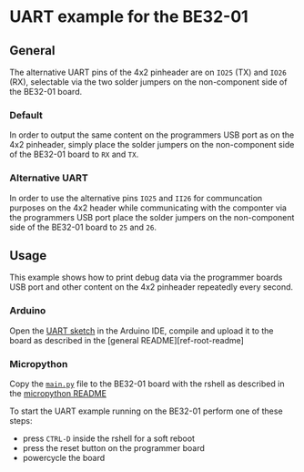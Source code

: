 # UART example for the BE32-01

## General

The alternative UART pins of the 4x2 pinheader are on `IO25` (TX) and `IO26`
(RX), selectable via the two solder jumpers on the non-component side of the
BE32-01 board.

### Default

In order to output the same content on the programmers USB port as on the 4x2
pinheader, simply place the solder jumpers on the non-component side of the
BE32-01 board to `RX` and `TX`.

### Alternative UART

In order to use the alternative pins `IO25` and `II26` for communcation
purposes on the 4x2 header while communicating with the componter via the
programmers USB port place the solder jumpers on the non-component side of the
BE32-01 board to `25` and `26`.

## Usage

This example shows how to print debug data via the programmer boards USB port
and other content on the 4x2 pinheader repeatedly every second.

### Arduino

Open the [UART sketch][ref-uart-sketch] in the Arduino IDE, compile and
upload it to the board as described in the [general README][ref-root-readme]

### Micropython

Copy the [`main.py`][ref-main-py] file to the BE32-01 board with the rshell as
described in the [micropython README][ref-micropython-readme]

To start the UART example running on the BE32-01 perform one of these steps:

 - press `CTRL-D` inside the rshell for a soft reboot
 - press the reset button on the programmer board
 - powercycle the board

<!-- links and other references -->
[ref-uart-sketch]: arduino/UART/UART.ino
[ref-main-py]: main.py
[ref-micropython-readme]: ../../README.md

